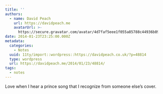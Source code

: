 ```yaml
---
title: ''
authors:
  - name: David Peach
    url: https://davidpeach.me
    avatarUrl: >-
      https://secure.gravatar.com/avatar/4d7faf5eee1f055a85788c44936b8995eaab6dfb004e7854ec747ccb272e91ee?s=96&d=mm&r=g
date: 2014-01-23T23:25:00.000Z
metadata:
  categories:
    - Notes
  uuid: 11ty/import::wordpress::https://davidpeach.co.uk/?p=48814
  type: wordpress
  url: https://davidpeach.me/2014/01/23/48814/
tags:
  - notes
---
```

Love when I hear a prince song that I recognize from someone else’s cover.